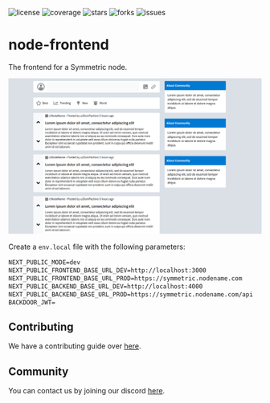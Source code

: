 ![license](https://img.shields.io/github/license/symmetric-project/node-frontend)
![coverage](https://img.shields.io/github/license/symmetric-project/node-frontend)
![stars](https://img.shields.io/github/stars/symmetric-project/node-frontend)
![forks](https://img.shields.io/github/forks/symmetric-project/node-frontend)
![issues](https://img.shields.io/github/issues/symmetric-project/node-frontend)
# node-frontend
The frontend for a Symmetric node.

![Preview](https://github.com/symmetric-project/node-frontend/blob/main/preview.png)

Create a `env.local` file with the following parameters:
```
NEXT_PUBLIC_MODE=dev
NEXT_PUBLIC_FRONTEND_BASE_URL_DEV=http://localhost:3000
NEXT_PUBLIC_FRONTEND_BASE_URL_PROD=https://symmetric.nodename.com
NEXT_PUBLIC_BACKEND_BASE_URL_DEV=http://localhost:4000
NEXT_PUBLIC_BACKEND_BASE_URL_PROD=https://symmetric.nodename.com/api
BACKDOOR_JWT=
```

## Contributing
We have a contributing guide over [here](CONTRIBUTING.org).

## Community
You can contact us by joining our discord [here](https://discord.com/invite/AkSbP5JF).
